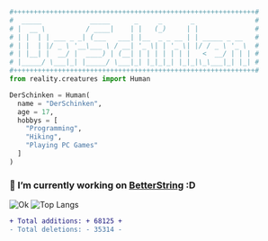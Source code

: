 ```python
#++++++++++++++++++++++++++++++++++++++++++++++++++++++++++++#
#  _____            _____      _     _       _               #
# |  __ \          / ____|    | |   (_)     | |              #
# | |  | | ___ _ _| (___   ___| |__  _ _ __ | | _____ _ __   #
# | |  | |/ _ \ '__\___ \ / __| '_ \| | '_ \| |/ / _ \ '_ \  #
# | |__| |  __/ |  ____) | (__| | | | | | | |   <  __/ | | | #
# |_____/ \___|_| |_____/ \___|_| |_|_|_| |_|_|\_\___|_| |_| #
#++++++++++++++++++++++++++++++++++++++++++++++++++++++++++++#
from reality.creatures import Human

DerSchinken = Human(
  name = "DerSchinken",
  age = 17,
  hobbys = [
    "Programming", 
    "Hiking", 
    "Playing PC Games"
  ]
)
 ```
                                             
### 🔭 I’m currently working on [BetterString](https://pypi.org/project/BetterString/) :D

![Ok](https://github-readme-stats.vercel.app/api?username=DerSchinken&count_private=true&show_icons=true&theme=radical&border_color=420f41)
![Top Langs](https://github-readme-stats.vercel.app/api/top-langs/?username=DerSchinken&layout=compact&theme=radical&border_color=420f41)  
```diff
+ Total additions: + 68125 +
- Total deletions: - 35314 -
```
<!--
**DrBumm/DrBumm** is a ✨ _special_ ✨ repository because its `README.md` (this file) appears on your GitHub profile.

Here are some ideas to get you started:

- 🔭 I’m currently working on ...
- 🌱 I’m currently learning ...
- 👯 I’m looking to collaborate on ...
- 🤔 I’m looking for help with ...
- 💬 Ask me about ...
- 📫 How to reach me: ...
- 😄 Pronouns: ...
- ⚡ Fun fact: ...
-->
